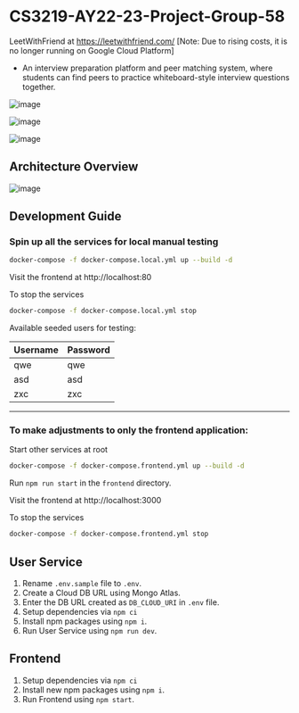 # CS3219-AY22-23-Project-Group-58

LeetWithFriend at https://leetwithfriend.com/ [Note: Due to rising costs, it is no longer running on Google Cloud Platform]

- An interview preparation platform and peer matching system, where students can find peers to practice whiteboard-style interview questions together.

![image](https://user-images.githubusercontent.com/50147457/203652014-86f10774-f472-42f9-bc0c-ea91dbc83a4f.png)


![image](https://user-images.githubusercontent.com/50147457/203652120-1d73e89d-b129-4132-aa24-e8dce2ab587e.png)


![image](https://user-images.githubusercontent.com/50147457/203651935-8a8225a3-68f4-458b-8326-de786042fa00.png)

## Architecture Overview
![image](https://user-images.githubusercontent.com/50147457/203652611-432dc3b0-b4c3-4c06-a04a-c71627883480.png)

## Development Guide

### Spin up all the services for local manual testing

```bash
docker-compose -f docker-compose.local.yml up --build -d
```

Visit the frontend at http://localhost:80

To stop the services


```bash
docker-compose -f docker-compose.local.yml stop
```

Available seeded users for testing:

| Username | Password |
|----------|----------|
| qwe      | qwe      |
| asd      | asd      |
| zxc      | zxc      |

---

### To make adjustments to only the frontend application:

Start other services at root

```bash
docker-compose -f docker-compose.frontend.yml up --build -d
```

Run `npm run start` in the `frontend` directory.

Visit the frontend at http://localhost:3000

To stop the services

```bash
docker-compose -f docker-compose.frontend.yml stop
```

## User Service
1. Rename `.env.sample` file to `.env`.
1. Create a Cloud DB URL using Mongo Atlas.
1. Enter the DB URL created as `DB_CLOUD_URI` in `.env` file.
1. Setup dependencies via `npm ci`
1. Install npm packages using `npm i`.
1. Run User Service using `npm run dev`.

## Frontend
1. Setup dependencies via `npm ci`
1. Install new npm packages using `npm i`.
1. Run Frontend using `npm start`.
